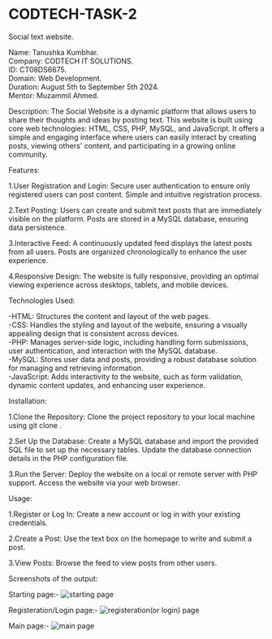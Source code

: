 # CODTECH-TASK-2
Social text website.

Name: Tanushka Kumbhar. <br>
Company: CODTECH IT SOLUTIONS. <br>
ID: CT08DS6675. <br>
Domain: Web Development. <br>
Duration: August 5th to September 5th 2024. <br>
Mentor: Muzammil Ahmed. <br>

Description:
The Social Website is a dynamic platform that allows users to share their thoughts and ideas by posting text. This website is built using core web technologies: HTML, CSS, PHP, MySQL, and JavaScript. It offers a simple and engaging interface where users can easily interact by creating posts, viewing others' content, and participating in a growing online community.

Features:

1.User Registration and Login:
Secure user authentication to ensure only registered users can post content.
Simple and intuitive registration process.

2.Text Posting:
Users can create and submit text posts that are immediately visible on the platform.
Posts are stored in a MySQL database, ensuring data persistence.

3.Interactive Feed:
A continuously updated feed displays the latest posts from all users.
Posts are organized chronologically to enhance the user experience.

4.Responsive Design:
The website is fully responsive, providing an optimal viewing experience across desktops, tablets, and mobile devices.


Technologies Used:

-HTML: Structures the content and layout of the web pages.<br>
-CSS: Handles the styling and layout of the website, ensuring a visually appealing design that is consistent across devices.<br>
-PHP: Manages server-side logic, including handling form submissions, user authentication, and interaction with the MySQL database.<br>
-MySQL: Stores user data and posts, providing a robust database solution for managing and retrieving information.<br>
-JavaScript: Adds interactivity to the website, such as form validation, dynamic content updates, and enhancing user experience.<br>


Installation:

1.Clone the Repository:
Clone the project repository to your local machine using git clone <repository-url>.

2.Set Up the Database:
Create a MySQL database and import the provided SQL file to set up the necessary tables.
Update the database connection details in the PHP configuration file.

3.Run the Server:
Deploy the website on a local or remote server with PHP support.
Access the website via your web browser.


Usage:

1.Register or Log In:
Create a new account or log in with your existing credentials.

2.Create a Post:
Use the text box on the homepage to write and submit a post.

3.View Posts:
Browse the feed to view posts from other users.

Screenshots of the output:

Starting page:-
![starting page](https://github.com/user-attachments/assets/59e3e419-482a-4c88-8b8a-cfe9d4a5de4a)

Registeration/Login page:-
![registeration(or login) page](https://github.com/user-attachments/assets/39fcdfb0-8f90-4d13-befd-119fe19400ed)

Main page:-
![main page](https://github.com/user-attachments/assets/3b50154d-f05c-449c-be01-240783812fd4)
